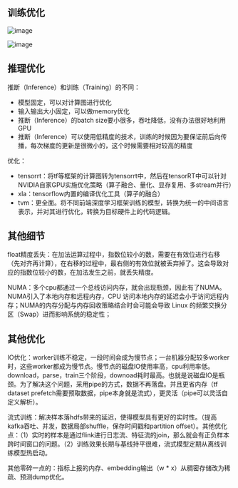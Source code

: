 
## 训练优化

![image](https://user-images.githubusercontent.com/12492564/150645777-1206de3c-f7c3-4156-bba8-fe863e649179.png)


![image](https://user-images.githubusercontent.com/12492564/150645806-f0c60cf9-9703-4fef-9558-2d1be18ab44e.png)

## 推理优化

推断（Inference）和训练（Training）的不同：
 - 模型固定，可以对计算图进行优化
 - 输入输出大小固定，可以做memory优化
 - 推断（Inference）的batch size要小很多，吞吐降低，没有办法很好地利用GPU
 - 推断（Inference）可以使用低精度的技术，训练的时候因为要保证前后向传播，每次梯度的更新是很微小的，这个时候需要相对较高的精度

优化：
 - tensorrt：将tf等框架的计算图转为tensorrt中，然后在tensorRT中可以针对NVIDIA自家GPU实施优化策略（算子融合、量化、显存复用、多stream并行）
 - xla：tensorflow内置的编译优化工具（算子的融合）
 - tvm：更全面。将不同前端深度学习框架训练的模型，转换为统一的中间语言表示，并对其进行优化，转换为目标硬件上的代码逻辑。

## 其他细节

float精度丢失：在加法运算过程中，指数位较小的数，需要在有效位进行右移（先对齐再计算），在右移的过程中，最右侧的有效位就被丢弃掉了。这会导致对应的指数位较小的数，在加法发生之前，就丢失精度。

NUMA：多个cpu都通过一个总线访问内存，就会出现瓶颈，因此有了NUMA。NUMA引入了本地内存和远程内存，CPU 访问本地内存的延迟会小于访问远程内存；NUMA的内存分配与内存回收策略结合时会可能会导致 Linux 的频繁交换分区（Swap）进而影响系统的稳定性；

## 其他优化

IO优化：worker训练不稳定，一段时间会成为慢节点；一台机器分配较多worker时，这些worker都成为慢节点。慢节点的磁盘IO使用率高，cpu利用率低。download，parse，train三个阶段，downoad耗时最高。也就是说磁盘IO是瓶颈。为了解决这个问题，采用pipe的方式，数据不再落盘。并且更省内存（tf dataset prefetch需要预取数据，pipe本身就是流式），更灵活（pipe可以灵活自定义解析）。

流式训练：解决样本落hdfs带来的延迟，使得模型具有更好的实时性。（提高kafka吞吐、并发，数据局部shuffle，保存时间戳和partition offset）。其他优化点：（1）实时的样本是通过flink进行日志流、特征流的join，那么就会有正负样本跨时间窗口的问题。（2）训练效果长期与基线持平很难，流式模型定期从离线训练模型热启动。

其他零碎一点的：指标上报的内存、embedding输出（w * x）从稠密存储改为稀疏、预测dump优化。
